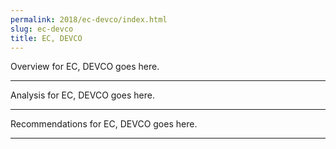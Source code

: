 ```yaml
---
permalink: 2018/ec-devco/index.html
slug: ec-devco
title: EC, DEVCO
---
```


Overview for EC, DEVCO goes here.

---

Analysis for EC, DEVCO goes here.

---

Recommendations for EC, DEVCO goes here.

---
